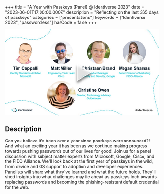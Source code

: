 +++
title = "A Year with Passkeys (Panel) @ Identiverse 2023"
date = "2023-06-01T17:00:00.000Z"
description = "Reflecting on the last 365 days of passkeys"
categories = ["presentations"]
keywords = ["Identiverse 2023", "passwordless"]
hasCode = false
+++

[!["Still image from presentation video"](images/cover.jpg)](https://www.youtube.com/watch?v=IgFIgvE-ecY)

## Description

Can you believe it's been over a year since passkeys were announced?! And what an exciting year it has been as we continue making progress towards pushing passwords out of our lives for good! Join us for a panel discussion with subject matter experts from Microsoft, Google, Cisco, and the FIDO Alliance. We'll look back at the first year of passkeys in the wild, from device and OS support to adoption and developer experiences. Panelists will share what they've learned and what the future holds. They'll shed insights into what challenges may lie ahead as passkeys inch towards replacing passwords and becoming the phishing-resistant default credential for the web.
